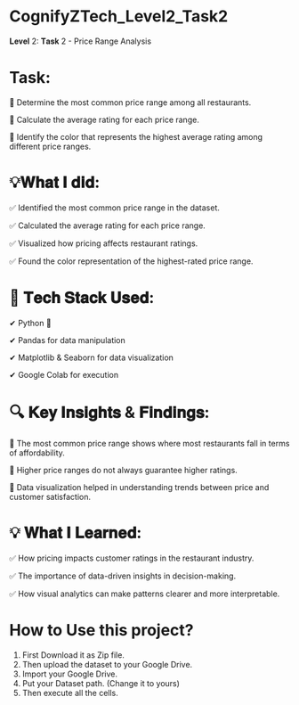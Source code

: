 # CognifyZTech_Level2_Task2
𝐋𝐞𝐯𝐞𝐥 2: 𝐓𝐚𝐬𝐤 2 - Price Range Analysis
 # Task: 
 
 📌 Determine the most common price range among all restaurants.
 
 📌 Calculate the average rating for each price range.
 
 📌 Identify the color that represents the highest average rating among different price ranges.

# 💡𝐖𝐡𝐚𝐭 𝐈 𝐝𝐢𝐝:

 ✅ Identified the most common price range in the dataset.
 
 ✅ Calculated the average rating for each price range.
 
 ✅ Visualized how pricing affects restaurant ratings.
 
 ✅ Found the color representation of the highest-rated price range.

# 🔧 𝐓𝐞𝐜𝐡 𝐒𝐭𝐚𝐜𝐤 𝐔𝐬𝐞𝐝:

 ✔ Python 🐍
 
 ✔ Pandas for data manipulation
 
 ✔ Matplotlib & Seaborn for data visualization
 
 ✔ Google Colab for execution

# 🔍 𝐊𝐞𝐲 𝐈𝐧𝐬𝐢𝐠𝐡𝐭𝐬 & 𝐅𝐢𝐧𝐝𝐢𝐧𝐠𝐬:

 📌 The most common price range shows where most restaurants fall in terms of affordability.
 
 📌 Higher price ranges do not always guarantee higher ratings.
 
 📌 Data visualization helped in understanding trends between price and customer satisfaction.

# 💡 𝐖𝐡𝐚𝐭 𝐈 𝐋𝐞𝐚𝐫𝐧𝐞𝐝:

 ✅ How pricing impacts customer ratings in the restaurant industry.
 
 ✅ The importance of data-driven insights in decision-making.
 
 ✅ How visual analytics can make patterns clearer and more interpretable.

# How to Use this project?
1) First Download it as Zip file.
2) Then upload the dataset to your Google Drive.
3) Import your Google Drive.
4) Put your Dataset path. (Change it to yours)
5) Then execute all the cells.
